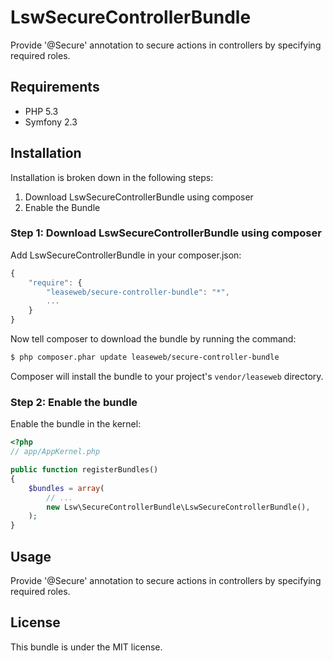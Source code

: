 LswSecureControllerBundle
==================

Provide '@Secure' annotation to secure actions in controllers by specifying required roles.

## Requirements

* PHP 5.3
* Symfony 2.3

## Installation

Installation is broken down in the following steps:

1. Download LswSecureControllerBundle using composer
2. Enable the Bundle

### Step 1: Download LswSecureControllerBundle using composer

Add LswSecureControllerBundle in your composer.json:

```js
{
    "require": {
        "leaseweb/secure-controller-bundle": "*",
        ...
    }
}
```

Now tell composer to download the bundle by running the command:

``` bash
$ php composer.phar update leaseweb/secure-controller-bundle
```

Composer will install the bundle to your project's `vendor/leaseweb` directory.

### Step 2: Enable the bundle

Enable the bundle in the kernel:

``` php
<?php
// app/AppKernel.php

public function registerBundles()
{
    $bundles = array(
        // ...
        new Lsw\SecureControllerBundle\LswSecureControllerBundle(),
    );
}
```

## Usage

Provide '@Secure' annotation to secure actions in controllers by specifying required roles.

## License

This bundle is under the MIT license.
